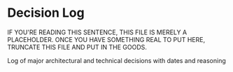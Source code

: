 # Decision Log

IF YOU'RE READING THIS SENTENCE, THIS FILE IS MERELY A PLACEHOLDER. ONCE YOU HAVE SOMETHING REAL TO PUT HERE, TRUNCATE THIS FILE AND PUT IN THE GOODS.

Log of major architectural and technical decisions with dates and reasoning
